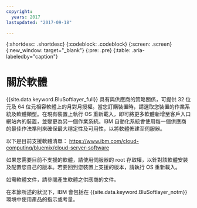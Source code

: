 ```yaml
---
copyright:
  years: 2017
lastupdated: "2017-09-18"

---
```


{:shortdesc: .shortdesc}
{:codeblock: .codeblock}
{:screen: .screen}
{:new_window: target="_blank"}
{:pre: .pre}
{:table: .aria-labeledby="caption"}

# 關於軟體

{{site.data.keyword.BluSoftlayer_full}} 具有與供應商的策略關係，可提供 32 位元及 64 位元相容軟體上的月對月授權。當您訂購裝置時，請選取您裝置的作業系統及軟體類型。在現有裝置上執行 OS 重新載入<!-- (../managing/perform-os-reload-device.html)-->，即可將更多軟體新增至客戶入口網站內的裝置，並變更為另一個作業系統。IBM 自動化系統會使用每一個供應商的最佳作法準則來確保最大穩定性及可用性，以將軟體佈建至伺服器。

以下是目前支援軟體清單：
https://www.ibm.com/cloud-computing/bluemix/cloud-server-software

如果您需要目前不支援的軟體，請使用伺服器的 root 存取權，以針對該軟體安裝及配置您自己的版本。若要回到您裝置上支援的版本，請執行 OS 重新載入。

如需軟體文件，請參閱產生軟體之供應商的文件。

在本節所述的狀況下，IBM 會包括在 {{site.data.keyword.BluSoftlayer_notm}} 環境中使用產品的指示或考量。
